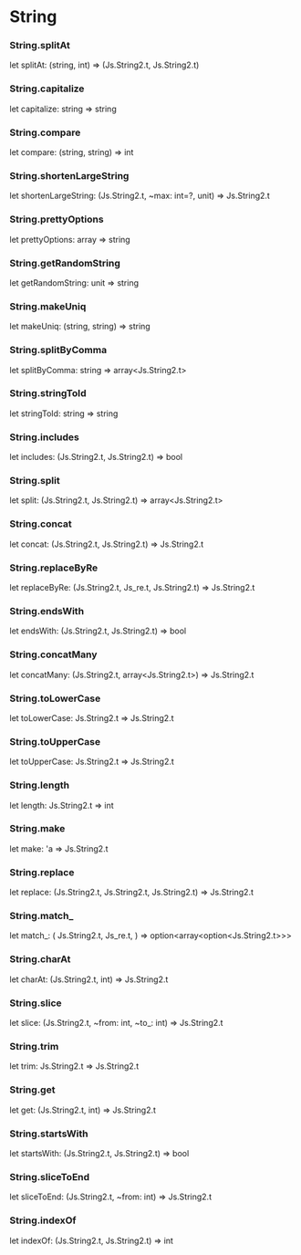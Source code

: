# String




### String.splitAt
  
let splitAt: (string, int) => (Js.String2.t, Js.String2.t)  


### String.capitalize
  
let capitalize: string => string  


### String.compare
  
let compare: (string, string) => int  


### String.shortenLargeString
  
let shortenLargeString: (Js.String2.t, ~max: int=?, unit) => Js.String2.t  


### String.prettyOptions
  
let prettyOptions: array<string> => string  


### String.getRandomString
  
let getRandomString: unit => string  


### String.makeUniq
  
let makeUniq: (string, string) => string  


### String.splitByComma
  
let splitByComma: string => array<Js.String2.t>  


### String.stringToId
  
let stringToId: string => string  


### String.includes
  
let includes: (Js.String2.t, Js.String2.t) => bool  


### String.split
  
let split: (Js.String2.t, Js.String2.t) => array<Js.String2.t>  


### String.concat
  
let concat: (Js.String2.t, Js.String2.t) => Js.String2.t  


### String.replaceByRe
  
let replaceByRe: (Js.String2.t, Js_re.t, Js.String2.t) => Js.String2.t  


### String.endsWith
  
let endsWith: (Js.String2.t, Js.String2.t) => bool  


### String.concatMany
  
let concatMany: (Js.String2.t, array<Js.String2.t>) => Js.String2.t  


### String.toLowerCase
  
let toLowerCase: Js.String2.t => Js.String2.t  


### String.toUpperCase
  
let toUpperCase: Js.String2.t => Js.String2.t  


### String.length
  
let length: Js.String2.t => int  


### String.make
  
let make: 'a => Js.String2.t  


### String.replace
  
let replace: (Js.String2.t, Js.String2.t, Js.String2.t) => Js.String2.t  


### String.match_
  
let match_: (
  Js.String2.t,
  Js_re.t,
) => option<array<option<Js.String2.t>>>  


### String.charAt
  
let charAt: (Js.String2.t, int) => Js.String2.t  


### String.slice
  
let slice: (Js.String2.t, ~from: int, ~to_: int) => Js.String2.t  


### String.trim
  
let trim: Js.String2.t => Js.String2.t  


### String.get
  
let get: (Js.String2.t, int) => Js.String2.t  


### String.startsWith
  
let startsWith: (Js.String2.t, Js.String2.t) => bool  


### String.sliceToEnd
  
let sliceToEnd: (Js.String2.t, ~from: int) => Js.String2.t  


### String.indexOf
  
let indexOf: (Js.String2.t, Js.String2.t) => int  

